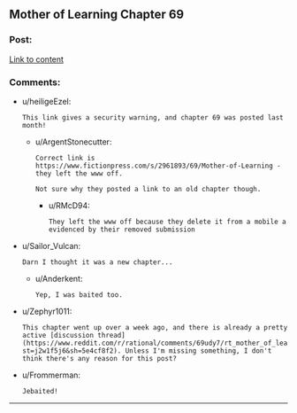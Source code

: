 ## Mother of Learning Chapter 69

### Post:

[Link to content]()

### Comments:

- u/heiligeEzel:
  ```
  This link gives a security warning, and chapter 69 was posted last month!
  ```

  - u/ArgentStonecutter:
    ```
    Correct link is https://www.fictionpress.com/s/2961893/69/Mother-of-Learning - they left the www off.

    Not sure why they posted a link to an old chapter though.
    ```

    - u/RMcD94:
      ```
      They left the www off because they delete it from a mobile a evidenced by their removed submission
      ```

- u/Sailor_Vulcan:
  ```
  Darn I thought it was a new chapter...
  ```

  - u/Anderkent:
    ```
    Yep, I was baited too.
    ```

- u/Zephyr1011:
  ```
  This chapter went up over a week ago, and there is already a pretty active [discussion thread](https://www.reddit.com/r/rational/comments/69udy7/rt_mother_of_learning_chapter_69_ruin/?st=j2w1f5j6&sh=5e4cf8f2). Unless I'm missing something, I don't think there's any reason for this post?
  ```

- u/Frommerman:
  ```
  Jebaited!
  ```

---

